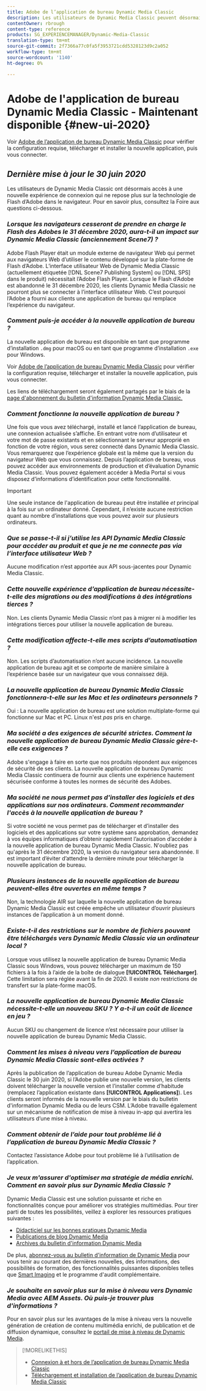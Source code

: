 ```yaml
---
title: Adobe de l’application de bureau Dynamic Media Classic
description: Les utilisateurs de Dynamic Media Classic peuvent désormais effectuer une actualisation complète de l’interface utilisateur. L’expérience fournit une connexion mise à jour avec des liens vers des ressources précieuses, en plus de cette mise à jour ne dépend plus de la technologie de Flash d’Adobe dans le navigateur.
contentOwner: rbrough
content-type: reference
products: SG_EXPERIENCEMANAGER/Dynamic-Media-Classic
translation-type: tm+mt
source-git-commit: 2f7366a77c0fa5f3953721cdd5328123d9c2a052
workflow-type: tm+mt
source-wordcount: '1140'
ht-degree: 0%

---
```



# Adobe de l&#39;application de bureau Dynamic Media Classic - Maintenant disponible {#new-ui-2020}

Voir [Adobe de l’application de bureau Dynamic Media Classic](/help/dynamic-media-classic-desktop-app.md) pour vérifier la configuration requise, télécharger et installer la nouvelle application, puis vous connecter.

## _Dernière mise à jour le 30 juin 2020_

Les utilisateurs de Dynamic Media Classic ont désormais accès à une nouvelle expérience de connexion qui ne repose plus sur la technologie de Flash d’Adobe dans le navigateur. Pour en savoir plus, consultez la Foire aux questions ci-dessous.

### **_Lorsque les navigateurs cesseront de prendre en charge le Flash des Adobes le 31 décembre 2020, aura-t-il un impact sur Dynamic Media Classic (anciennement Scene7) ?_**

Adobe Flash Player était un module externe de navigateur Web qui permet aux navigateurs Web d’utiliser le contenu développé sur la plate-forme de Flash d’Adobe. L’interface utilisateur Web de Dynamic Media Classic (actuellement étiquetée [!DNL Scene7 Publishing System] ou [!DNL SPS] dans le produit) nécessitait l’Adobe Flash Player. Lorsque le Flash d’Adobe est abandonné le 31 décembre 2020, les clients Dynamic Media Classic ne pourront plus se connecter à l’interface utilisateur Web. C’est pourquoi l’Adobe a fourni aux clients une application de bureau qui remplace l’expérience du navigateur.

### **_Comment puis-je accéder à la nouvelle application de bureau ?_**

La nouvelle application de bureau est disponible en tant que programme d’installation `.dmg` pour macOS ou en tant que programme d’installation `.exe` pour Windows.

Voir [Adobe de l’application de bureau Dynamic Media Classic](/help/dynamic-media-classic-desktop-app.md) pour vérifier la configuration requise, télécharger et installer la nouvelle application, puis vous connecter.

Les liens de téléchargement seront également partagés par le biais de la [page d&#39;abonnement du bulletin d&#39;information Dynamic Media Classic.](https://www.adobe.com/subscription/dynamic-media-newsletter.html)

### **_Comment fonctionne la nouvelle application de bureau ?_**

Une fois que vous avez téléchargé, installé et lancé l’application de bureau, une connexion actualisée s’affiche. En entrant votre nom d’utilisateur et votre mot de passe existants et en sélectionnant le serveur approprié en fonction de votre région, vous serez connecté dans Dynamic Media Classic. Vous remarquerez que l’expérience globale est la même que la version du navigateur Web que vous connaissez. Depuis l’application de bureau, vous pouvez accéder aux environnements de production et d’évaluation Dynamic Media Classic. Vous pouvez également accéder à Media Portal si vous disposez d’informations d’identification pour cette fonctionnalité.

>[!IMPORTANT]
>
>Une seule instance de l&#39;application de bureau peut être installée *et* principal à la fois sur un ordinateur donné. Cependant, il n’existe aucune restriction quant au nombre d’installations que vous pouvez avoir sur plusieurs ordinateurs.

### **_Que se passe-t-il si j’utilise les API Dynamic Media Classic pour accéder au produit et que je ne me connecte pas via l’interface utilisateur Web ?_**

Aucune modification n’est apportée aux API sous-jacentes pour Dynamic Media Classic.

### **_Cette nouvelle expérience d’application de bureau nécessite-t-elle des migrations ou des modifications à des intégrations tierces ?_**

Non. Les clients Dynamic Media Classic n’ont pas à migrer ni à modifier les intégrations tierces pour utiliser la nouvelle application de bureau.

### **_Cette modification affecte-t-elle mes scripts d’automatisation ?_**

Non. Les scripts d’automatisation n’ont aucune incidence. La nouvelle application de bureau agit et se comporte de manière similaire à l’expérience basée sur un navigateur que vous connaissez déjà.

### **_La nouvelle application de bureau Dynamic Media Classic fonctionnera-t-elle sur les Mac et les ordinateurs personnels ?_**

Oui : La nouvelle application de bureau est une solution multiplate-forme qui fonctionne sur Mac et PC. Linux n&#39;est *pas* pris en charge.

### **_Ma société a des exigences de sécurité strictes. Comment la nouvelle application de bureau Dynamic Media Classic gère-t-elle ces exigences ?_**

Adobe s&#39;engage à faire en sorte que nos produits répondent aux exigences de sécurité de ses clients. La nouvelle application de bureau Dynamic Media Classic continuera de fournir aux clients une expérience hautement sécurisée conforme à toutes les normes de sécurité des Adobes.

### **_Ma société ne nous permet pas d&#39;installer des logiciels et des applications sur nos ordinateurs. Comment recommander l&#39;accès à la nouvelle application de bureau ?_**

Si votre société ne vous permet pas de télécharger et d’installer des logiciels et des applications sur votre système sans approbation, demandez à vos équipes informatiques d’obtenir rapidement l’autorisation d’accéder à la nouvelle application de bureau Dynamic Media Classic. N&#39;oubliez pas qu&#39;après le 31 décembre 2020, la version du navigateur sera abandonnée. Il est important d’éviter d’attendre la dernière minute pour télécharger la nouvelle application de bureau.

### **_Plusieurs instances de la nouvelle application de bureau peuvent-elles être ouvertes en même temps ?_**

Non, la technologie AIR sur laquelle la nouvelle application de bureau Dynamic Media Classic est créée empêche un utilisateur d’ouvrir plusieurs instances de l’application à un moment donné.

### **_Existe-t-il des restrictions sur le nombre de fichiers pouvant être téléchargés vers Dynamic Media Classic via un ordinateur local ?_**

Lorsque vous utilisez la nouvelle application de bureau Dynamic Media Classic sous Windows, vous pouvez télécharger un maximum de 150 fichiers à la fois à l’aide de la boîte de dialogue **[!UICONTROL Télécharger]**. Cette limitation sera réglée avant la fin de 2020. Il existe *non* restrictions de transfert sur la plate-forme macOS.

### **_La nouvelle application de bureau Dynamic Media Classic nécessite-t-elle un nouveau SKU ? Y a-t-il un coût de licence en jeu ?_**

Aucun SKU ou changement de licence n’est nécessaire pour utiliser la nouvelle application de bureau Dynamic Media Classic.

### **_Comment les mises à niveau vers l’application de bureau Dynamic Media Classic sont-elles activées ?_**

Après la publication de l’application de bureau Adobe Dynamic Media Classic le 30 juin 2020, si l’Adobe publie une nouvelle version, les clients doivent télécharger la nouvelle version et l’installer comme d’habitude (remplacez l’application existante dans **[!UICONTROL Applications]**). Les clients seront informés de la nouvelle version par le biais du bulletin d&#39;information Dynamic Media ou de leurs CSM. L’Adobe travaille également sur un mécanisme de notification de mise à niveau in-app qui avertira les utilisateurs d’une mise à niveau.

### **_Comment obtenir de l’aide pour tout problème lié à l’application de bureau Dynamic Media Classic ?_**

Contactez l’assistance Adobe pour tout problème lié à l’utilisation de l’application.

### **_Je veux m&#39;assurer d&#39;optimiser ma stratégie de média enrichi. Comment en savoir plus sur Dynamic Media Classic ?_**

Dynamic Media Classic est une solution puissante et riche en fonctionnalités conçue pour améliorer vos stratégies multimédias. Pour tirer parti de toutes les possibilités, veillez à explorer les ressources pratiques suivantes :

* [Didacticiel sur les bonnes pratiques Dynamic Media](https://experienceleague.adobe.com/docs/experience-manager-learn/dynamic-media-classic-tutorial/overview.html)
* [Publications de blog Dynamic Media](https://theblog.adobe.com/tag/dynamic-media/)
* [Archives du bulletin d&#39;information Dynamic Media](https://experienceleague.adobe.com/docs/dynamic-media-classic/using/dynamic-media-newsletter.html)

De plus, [abonnez-vous au bulletin d&#39;information de Dynamic Media](https://www.adobe.com/subscription/dynamic-media-newsletter.html) pour vous tenir au courant des dernières nouvelles, des informations, des possibilités de formation, des fonctionnalités puissantes disponibles telles que [Smart Imaging](https://experienceleague.adobe.com/docs/experience-manager-65/assets/dynamic/imaging-faq.html#dynamic) et le programme d&#39;audit complémentaire.

### **_Je souhaite en savoir plus sur la mise à niveau vers Dynamic Media avec AEM Assets. Où puis-je trouver plus d&#39;informations ?_**

Pour en savoir plus sur les avantages de la mise à niveau vers la nouvelle génération de création de contenu multimédia enrichi, de publication et de diffusion dynamique, consultez le [portail de mise à niveau de Dynamic Media](http://exploreadobe.com/dynamic-media-upgrade/).

>[!MORELIKETHIS]
>
>* [Connexion à et hors de l’application de bureau Dynamic Media Classic](/help/signing-out.md)
>* [Téléchargement et installation de l’application de bureau Dynamic Media Classic](/help/dynamic-media-classic-desktop-app.md)



<!-- SAVE - OLD LINK TO BEST PRACTICES GUIDE IN PDF https://www.adobe.com/content/dam/www/us/en/marketing/experience-manager-assets/dynamic-media/adobe-dynamic-media-classic-best-practices-guide.pdf -->

